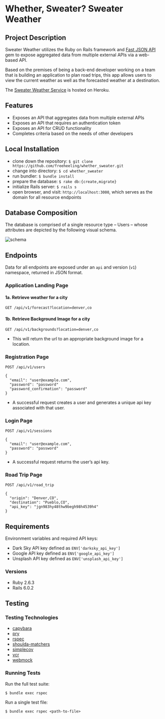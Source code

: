 # Whether, Sweater? Sweater Weather

## Project Description
Sweater Weather utilizes the Ruby on Rails framework and [Fast JSON API](https://github.com/Netflix/fast_jsonapi) gem to expose aggregated data from multiple external APIs via a web-based API.

Based on the premises of being a back-end developer working on a team that is building an application to plan road trips, this app allows users to view the current weather as well as the forecasted weather at a destination.

The [Sweater Weather Service](https://sweater-weather-service.herokuapp.com/) is hosted on Heroku.

## Features
- Exposes an API that aggregates data from multiple external APIs
- Exposes an API that requires an authentication token
- Exposes an API for CRUD functionality
- Completes criteria based on the needs of other developers

## Local Installation

- clone down the repository: `$ git clone https://github.com/freeheeling/whether_sweater.git`
- change into directory: `$ cd whether_sweater`
- run bundler: `$ bundle install`
- prepare the database: `$ rake db:{create,migrate}` 
- initialize Rails server: `$ rails s`
- open browser, and visit: `http://localhost:3000`, which serves as the domain for all resource endpoints

## Database Composition

The database is comprised of a single resource type – Users – whose attributes are depicted by the following visual schema.

![schema](https://user-images.githubusercontent.com/50811220/75908595-ab4db500-5e07-11ea-840d-caa7dd9bd21d.png)

## Endpoints

Data for all endpoints are exposed under an `api` and version (`v1`) namespace, returned in JSON format.

### Application Landing Page

#### 1a. Retrieve weather for a city

```
GET /api/v1/forecast?location=denver,co
```

#### 1b. Retrieve Background Image for a city

```
GET /api/v1/backgrounds?location=denver,co
```
- This will return the url to an appropriate background image for a location.

### Registration Page

```
POST /api/v1/users

{
  "email": "user@example.com",
  "password": "password"
  "password_confirmation": "password"
}
```
- A successful request creates a user and generates a unique api key associated with that user.

### Login Page

```
POST /api/v1/sessions

{
  "email": "user@example.com",
  "password": "password"
}
```

- A successful request returns the user’s api key.

### Road Trip Page

```
POST /api/v1/road_trip

{
  "origin": "Denver,CO",
  "destination": "Pueblo,CO",
  "api_key": "jgn983hy48thw9begh98h4539h4"
}
```

## Requirements
Environment variables and required API keys:
* Dark Sky API key defined as `ENV['darksky_api_key']`
* Google API key defined as `ENV['google_api_key']`
* Unsplash API key defined as `ENV['unsplash_api_key']`

### Versions
- Ruby 2.6.3
- Rails 6.0.2

## Testing

### Testing Technologies
* [capybara](https://github.com/teamcapybara/capybara)
* [pry](https://github.com/pry/pry)
* [rspec](https://github.com/rspec/rspec)
* [shoulda-matchers](https://github.com/thoughtbot/shoulda-matchers)
* [simplecov](https://github.com/colszowka/simplecov)
* [vcr](https://github.com/vcr/vcr)
* [webmock](https://github.com/bblimke/webmock)

### Running Tests
Run the full test suite:
```
$ bundle exec rspec
```

Run a single test file:
```
$ bundle exec rspec <path-to-file>
```

